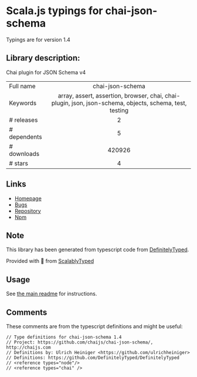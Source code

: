 
# Scala.js typings for chai-json-schema

Typings are for version 1.4

## Library description:
Chai plugin for JSON Schema v4

|                    |                 |
| ------------------ | :-------------: |
| Full name          | chai-json-schema |
| Keywords           | array, assert, assertion, browser, chai, chai-plugin, json, json-schema, objects, schema, test, testing |
| # releases         | 2 |
| # dependents       | 5 |
| # downloads        | 420926 |
| # stars            | 4 |

## Links
- [Homepage](http://chaijs.com)
- [Bugs](https://github.com/chaijs/chai-json-schema/issues)
- [Repository](https://github.com/chaijs/chai-json-schema)
- [Npm](https://www.npmjs.com/package/chai-json-schema)
    


## Note
This library has been generated from typescript code from [DefinitelyTyped](https://definitelytyped.org).

Provided with :purple_heart: from [ScalablyTyped](https://github.com/oyvindberg/ScalablyTyped)

## Usage
See [the main readme](../../readme.md) for instructions.

## Comments

These comments are from the typescript definitions and might be useful:
```
// Type definitions for chai-json-schema 1.4
// Project: https://github.com/chaijs/chai-json-schema/, http://chaijs.com
// Definitions by: Ulrich Heiniger <https://github.com/ulrichheiniger>
// Definitions: https://github.com/DefinitelyTyped/DefinitelyTyped
// <reference types="node"/>
// <reference types="chai" />

```


